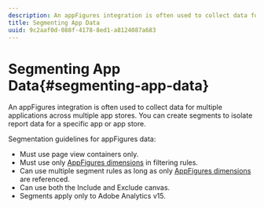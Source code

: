 ```yaml
---
description: An appFigures integration is often used to collect data for multiple applications across multiple app stores. You can create segments to isolate report data for a specific app or app store.
title: Segmenting App Data
uuid: 9c2aaf0d-088f-4178-8ed1-a8124087a683
---
```


# Segmenting App Data{#segmenting-app-data}

An appFigures integration is often used to collect data for multiple applications across multiple app stores. You can create segments to isolate report data for a specific app or app store.

Segmentation guidelines for appFigures data:

* Must use page view containers only.
* Must use only [AppFigures dimensions](/help/import/data-connectors/appfigures-overview/appfigures-metrics.md) in filtering rules.
* Can use multiple segment rules as long as only [AppFigures dimensions](/help/import/data-connectors/appfigures-overview/appfigures-segment-filter.md) are referenced.
* Can use both the Include and Exclude canvas.
* Segments apply only to Adobe Analytics v15.
